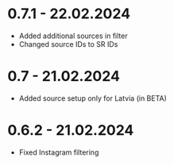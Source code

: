 # 0.7.1 - 22.02.2024
- Added additional sources in filter
- Changed source IDs to SR IDs

# 0.7 - 21.02.2024
- Added source setup only for Latvia (in BETA)

# 0.6.2 - 21.02.2024
- Fixed Instagram filtering